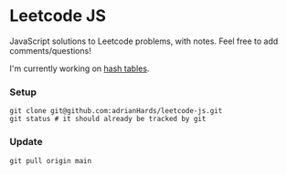 # Leetcode JS

JavaScript solutions to Leetcode problems, with notes. Feel free to add comments/questions!

I'm currently working on [hash tables](https://leetcode.com/tag/hash-table/).

### Setup

```
git clone git@github.com:adrianHards/leetcode-js.git
git status # it should already be tracked by git
```

### Update

```
git pull origin main
```
